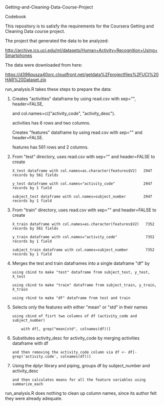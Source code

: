 Getting-and-Cleaning-Data-Course-Project
Codebook

This repository is to satisfy the requirements for the Coursera Getting and Cleaning Data course project.

The project that generated the data to be analyzed:

http://archive.ics.uci.edu/ml/datasets/Human+Activity+Recognition+Using+Smartphones

The data were downloaded from here:

https://d396qusza40orc.cloudfront.net/getdata%2Fprojectfiles%2FUCI%20HAR%20Dataset.zip

run_analysis.R takes these steps to prepare the data:

1.	Creates "activities" dataframe by using read.csv with sep="", header=FALSE,
	and col.names=c(("activity_code", "activity_desc").
	activities has 6 rows and two columns.
	Creates "features" dataframe by using read.csv with sep="" and header=FALSE.
	features has 561 rows and 2 columns.

2.	From "test" directory, uses read.csv with sep="" and header=FALSE to create
		X_test dataframe with col.names=as.character(features$V2)   2947 records by 561 fields
		y_test dataframe with col.names="activity_code"             2947 records by 1 field
		subject_test dataframe with col.names=subject_number        2947 records by 1 field
		
3.	From "train" directory, uses read.csv with sep="" and header=FALSE to create
		X_train dataframe with col.names=as.character(features$V2)   7352 records by 561 fields
		y_train dataframe with col.names="activity_code"             7352 records by 1 field
		subject_train dataframe with col.names=subject_number        7352 records by 1 field 
		
4.	Merges the test and train dataframes into a single dataframe "df" by
		using cbind to make "test" dataframe from subject_test, y_test, X_test
		using cbind to make "train" dataframe from subject_train, y_train, X_train
		using rbind to make "df" dataframe from test and train

5.  Selects only the features with either "mean" or "std" in their names	
		using cbind of fisrt two columns of df (activity_code and subject_number)
			with df[, grep("mean|std", colnames(df))]

6.	Substitutes activity_desc for activity_code by merging activities dataframe with df
		and then removing the activity_code column via df <- df[-grep('activity.code', colnames(df))]
		
7.  Using the dplyr library and piping, groups df by subject_number and activity_desc
		and then calculates means for all the feature variables using summarize_each
		
run_analysis.R does nothing to clean up column names, since its author felt they were already adequate.


		